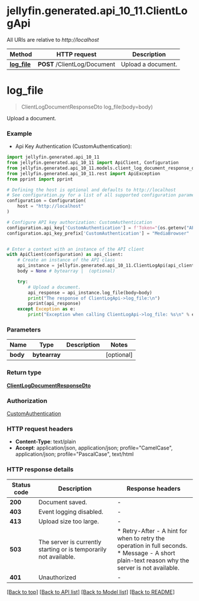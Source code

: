 # jellyfin.generated.api_10_11.ClientLogApi

All URIs are relative to *http://localhost*

Method | HTTP request | Description
------------- | ------------- | -------------
[**log_file**](ClientLogApi.md#log_file) | **POST** /ClientLog/Document | Upload a document.


# **log_file**
> ClientLogDocumentResponseDto log_file(body=body)

Upload a document.

### Example

* Api Key Authentication (CustomAuthentication):

```python
import jellyfin.generated.api_10_11
from jellyfin.generated.api_10_11 import ApiClient, Configuration
from jellyfin.generated.api_10_11.models.client_log_document_response_dto import ClientLogDocumentResponseDto
from jellyfin.generated.api_10_11.rest import ApiException
from pprint import pprint

# Defining the host is optional and defaults to http://localhost
# See configuration.py for a list of all supported configuration parameters.
configuration = Configuration(
    host = "http://localhost"
)

# Configure API key authorization: CustomAuthentication
configuration.api_key['CustomAuthentication'] = f'Token="{os.getenv("API_KEY")}"'
configuration.api_key_prefix['CustomAuthentication'] = "MediaBrowser"


# Enter a context with an instance of the API client
with ApiClient(configuration) as api_client:
    # Create an instance of the API class
    api_instance = jellyfin.generated.api_10_11.ClientLogApi(api_client)
    body = None # bytearray |  (optional)

    try:
        # Upload a document.
        api_response = api_instance.log_file(body=body)
        print("The response of ClientLogApi->log_file:\n")
        pprint(api_response)
    except Exception as e:
        print("Exception when calling ClientLogApi->log_file: %s\n" % e)
```



### Parameters


Name | Type | Description  | Notes
------------- | ------------- | ------------- | -------------
 **body** | **bytearray**|  | [optional] 

### Return type

[**ClientLogDocumentResponseDto**](ClientLogDocumentResponseDto.md)

### Authorization

[CustomAuthentication](../README.md#CustomAuthentication)

### HTTP request headers

 - **Content-Type**: text/plain
 - **Accept**: application/json, application/json; profile="CamelCase", application/json; profile="PascalCase", text/html

### HTTP response details

| Status code | Description | Response headers |
|-------------|-------------|------------------|
**200** | Document saved. |  -  |
**403** | Event logging disabled. |  -  |
**413** | Upload size too large. |  -  |
**503** | The server is currently starting or is temporarily not available. |  * Retry-After - A hint for when to retry the operation in full seconds. <br>  * Message - A short plain-text reason why the server is not available. <br>  |
**401** | Unauthorized |  -  |

[[Back to top]](#) [[Back to API list]](../README.md#documentation-for-api-endpoints) [[Back to Model list]](../README.md#documentation-for-models) [[Back to README]](../README.md)


